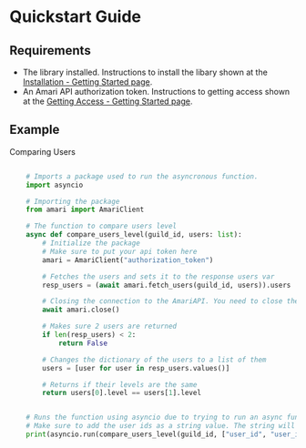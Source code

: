 
Quickstart Guide
================

Requirements
------------

- The library installed. Instructions to install the libary shown at the [Installation - Getting Started page](https://invalidlenni.de/simple-amari.py/getting-started/installation.html/).
- An Amari API authorization token. Instructions to getting access shown at the [Getting Access - Getting Started page](https://invalidlenni.de/simple-amari.py/getting-started/getting-access.html/).

Example
-------

Comparing Users

```py

    # Imports a package used to run the asyncronous function.
    import asyncio

    # Importing the package
    from amari import AmariClient

    # The function to compare users level
    async def compare_users_level(guild_id, users: list):
        # Initialize the package
        # Make sure to put your api token here
        amari = AmariClient("authorization_token")

        # Fetches the users and sets it to the response users var
        resp_users = (await amari.fetch_users(guild_id, users)).users

        # Closing the connection to the AmariAPI. You need to close the connection after you're done.
        await amari.close()

        # Makes sure 2 users are returned
        if len(resp_users) < 2:
            return False

        # Changes the dictionary of the users to a list of them
        users = [user for user in resp_users.values()]

        # Returns if their levels are the same
        return users[0].level == users[1].level


    # Runs the function using asyncio due to trying to run an async function in a non-async enviroment.
    # Make sure to add the user ids as a string value. The string will be changed in the future to a snowflake value.
    print(asyncio.run(compare_users_level(guild_id, ["user_id", "user_id"])))
```
